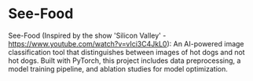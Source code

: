 # See-Food

See-Food (Inspired by the show 'Silicon Valley' - https://www.youtube.com/watch?v=vIci3C4JkL0): An AI-powered image classification tool that distinguishes between images of hot dogs and not hot dogs. Built with PyTorch, this project includes data preprocessing, a model training pipeline, and ablation studies for model optimization.
